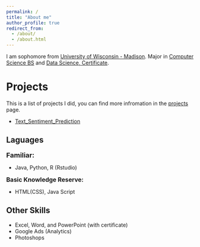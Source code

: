 ```yaml
---
permalink: /
title: "About me"
author_profile: true
redirect_from: 
  - /about/
  - /about.html
---
```


I am sophomore from [University of Wisconsin - Madison](https://www.wisc.edu/). Major in [Computer Science BS](https://guide.wisc.edu/undergraduate/letters-science/computer-sciences/computer-sciences-bs/) and [Data Science, Certificate](https://guide.wisc.edu/undergraduate/letters-science/statistics/data-science-certificate/).

Projects
======
This is a list of projects I did, you can find more infromation in the [projects](https://snp-ldn.github.io//project/) page.

- [Text_Sentiment_Prediction](https://github.com/BrianOuyangLe/Text_Sentiment_Prediction/tree/Danning)

Laguages
------
__<font size="4">Familiar:</font>__
- Java, Python, R (Rstudio)

__<font size="3">Basic Knowledge Reserve:</font>__
- HTML(CSS), Java Script

Other Skills
------
- Excel, Word, and PowerPoint (with certificate)
- Google Ads (Analytics)
- Photoshops
